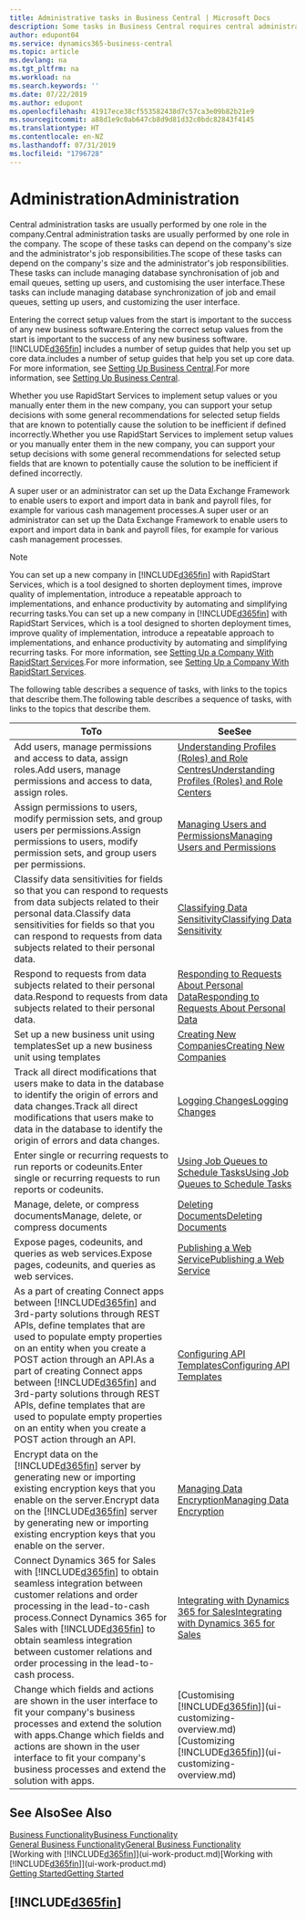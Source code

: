 ```yaml
---
title: Administrative tasks in Business Central | Microsoft Docs
description: Some tasks in Business Central requires central administration and setup. See what they are and learn what to do.
author: edupont04
ms.service: dynamics365-business-central
ms.topic: article
ms.devlang: na
ms.tgt_pltfrm: na
ms.workload: na
ms.search.keywords: ''
ms.date: 07/22/2019
ms.author: edupont
ms.openlocfilehash: 41917ece38cf553582438d7c57ca3e09b82b21e9
ms.sourcegitcommit: a88d1e9c0ab647cb8d9d81d32c0bdc82843f4145
ms.translationtype: HT
ms.contentlocale: en-NZ
ms.lasthandoff: 07/31/2019
ms.locfileid: "1796728"
---
```

# <a name="administration"></a><span data-ttu-id="ef964-104">Administration</span><span class="sxs-lookup"><span data-stu-id="ef964-104">Administration</span></span>
<span data-ttu-id="ef964-105">Central administration tasks are usually performed by one role in the company.</span><span class="sxs-lookup"><span data-stu-id="ef964-105">Central administration tasks are usually performed by one role in the company.</span></span> <span data-ttu-id="ef964-106">The scope of these tasks can depend on the company's size and the administrator's job responsibilities.</span><span class="sxs-lookup"><span data-stu-id="ef964-106">The scope of these tasks can depend on the company's size and the administrator's job responsibilities.</span></span> <span data-ttu-id="ef964-107">These tasks can include managing database synchronisation of job and email queues, setting up users, and customising the user interface.</span><span class="sxs-lookup"><span data-stu-id="ef964-107">These tasks can include managing database synchronization of job and email queues, setting up users, and customizing the user interface.</span></span>  

<span data-ttu-id="ef964-108">Entering the correct setup values from the start is important to the success of any new business software.</span><span class="sxs-lookup"><span data-stu-id="ef964-108">Entering the correct setup values from the start is important to the success of any new business software.</span></span> [!INCLUDE[d365fin](includes/d365fin_md.md)] <span data-ttu-id="ef964-109">includes a number of setup guides that help you set up core data.</span><span class="sxs-lookup"><span data-stu-id="ef964-109">includes a number of setup guides that help you set up core data.</span></span> <span data-ttu-id="ef964-110">For more information, see [Setting Up Business Central](setup.md).</span><span class="sxs-lookup"><span data-stu-id="ef964-110">For more information, see [Setting Up Business Central](setup.md).</span></span>

<span data-ttu-id="ef964-111">Whether you use RapidStart Services to implement setup values or you manually enter them in the new company, you can support your setup decisions with some general recommendations for selected setup fields that are known to potentially cause the solution to be inefficient if defined incorrectly.</span><span class="sxs-lookup"><span data-stu-id="ef964-111">Whether you use RapidStart Services to implement setup values or you manually enter them in the new company, you can support your setup decisions with some general recommendations for selected setup fields that are known to potentially cause the solution to be inefficient if defined incorrectly.</span></span>  

<span data-ttu-id="ef964-112">A super user or an administrator can set up the Data Exchange Framework to enable users to export and import data in bank and payroll files, for example for various cash management processes.</span><span class="sxs-lookup"><span data-stu-id="ef964-112">A super user or an administrator can set up the Data Exchange Framework to enable users to export and import data in bank and payroll files, for example for various cash management processes.</span></span>

> [!NOTE]
> <span data-ttu-id="ef964-113">You can set up a new company in [!INCLUDE[d365fin](includes/d365fin_md.md)] with RapidStart Services, which is a tool designed to shorten deployment times, improve quality of implementation, introduce a repeatable approach to implementations, and enhance productivity by automating and simplifying recurring tasks.</span><span class="sxs-lookup"><span data-stu-id="ef964-113">You can set up a new company in [!INCLUDE[d365fin](includes/d365fin_md.md)] with RapidStart Services, which is a tool designed to shorten deployment times, improve quality of implementation, introduce a repeatable approach to implementations, and enhance productivity by automating and simplifying recurring tasks.</span></span> <span data-ttu-id="ef964-114">For more information, see [Setting Up a Company With RapidStart Services](admin-set-up-a-company-with-rapidstart.md).</span><span class="sxs-lookup"><span data-stu-id="ef964-114">For more information, see [Setting Up a Company With RapidStart Services](admin-set-up-a-company-with-rapidstart.md).</span></span>

<span data-ttu-id="ef964-115">The following table describes a sequence of tasks, with links to the topics that describe them.</span><span class="sxs-lookup"><span data-stu-id="ef964-115">The following table describes a sequence of tasks, with links to the topics that describe them.</span></span>   

|<span data-ttu-id="ef964-116">**To**</span><span class="sxs-lookup"><span data-stu-id="ef964-116">**To**</span></span>|<span data-ttu-id="ef964-117">**See**</span><span class="sxs-lookup"><span data-stu-id="ef964-117">**See**</span></span>|  
|------------|-------------|  
|<span data-ttu-id="ef964-118">Add users, manage permissions and access to data, assign roles.</span><span class="sxs-lookup"><span data-stu-id="ef964-118">Add users, manage permissions and access to data, assign roles.</span></span>|[<span data-ttu-id="ef964-119">Understanding Profiles (Roles) and Role Centres</span><span class="sxs-lookup"><span data-stu-id="ef964-119">Understanding Profiles (Roles) and Role Centers</span></span>](admin-users-profiles-roles.md)|  
|<span data-ttu-id="ef964-120">Assign permissions to users, modify permission sets, and group users per permissions.</span><span class="sxs-lookup"><span data-stu-id="ef964-120">Assign permissions to users, modify permission sets, and group users per permissions.</span></span>|[<span data-ttu-id="ef964-121">Managing Users and Permissions</span><span class="sxs-lookup"><span data-stu-id="ef964-121">Managing Users and Permissions</span></span>](ui-how-users-permissions.md)|
|<span data-ttu-id="ef964-122">Classify data sensitivities for fields so that you can respond to requests from data subjects related to their personal data.</span><span class="sxs-lookup"><span data-stu-id="ef964-122">Classify data sensitivities for fields so that you can respond to requests from data subjects related to their personal data.</span></span>|[<span data-ttu-id="ef964-123">Classifying Data Sensitivity</span><span class="sxs-lookup"><span data-stu-id="ef964-123">Classifying Data Sensitivity</span></span>](admin-classifying-data-sensitivity.md)|
|<span data-ttu-id="ef964-124">Respond to requests from data subjects related to their personal data.</span><span class="sxs-lookup"><span data-stu-id="ef964-124">Respond to requests from data subjects related to their personal data.</span></span>|[<span data-ttu-id="ef964-125">Responding to Requests About Personal Data</span><span class="sxs-lookup"><span data-stu-id="ef964-125">Responding to Requests About Personal Data</span></span>](admin-responding-to-requests-about-personal-data.md)|
|<span data-ttu-id="ef964-126">Set up a new business unit using templates</span><span class="sxs-lookup"><span data-stu-id="ef964-126">Set up a new business unit using templates</span></span>|[<span data-ttu-id="ef964-127">Creating New Companies</span><span class="sxs-lookup"><span data-stu-id="ef964-127">Creating New Companies</span></span>](about-new-company.md)|
|<span data-ttu-id="ef964-128">Track all direct modifications that users make to data in the database to identify the origin of errors and data changes.</span><span class="sxs-lookup"><span data-stu-id="ef964-128">Track all direct modifications that users make to data in the database to identify the origin of errors and data changes.</span></span>|[<span data-ttu-id="ef964-129">Logging Changes</span><span class="sxs-lookup"><span data-stu-id="ef964-129">Logging Changes</span></span>](across-log-changes.md)|  
|<span data-ttu-id="ef964-130">Enter single or recurring requests to run reports or codeunits.</span><span class="sxs-lookup"><span data-stu-id="ef964-130">Enter single or recurring requests to run reports or codeunits.</span></span>|[<span data-ttu-id="ef964-131">Using Job Queues to Schedule Tasks</span><span class="sxs-lookup"><span data-stu-id="ef964-131">Using Job Queues to Schedule Tasks</span></span>](admin-job-queues-schedule-tasks.md)|  
|<span data-ttu-id="ef964-132">Manage, delete, or compress documents</span><span class="sxs-lookup"><span data-stu-id="ef964-132">Manage, delete, or compress documents</span></span>|[<span data-ttu-id="ef964-133">Deleting Documents</span><span class="sxs-lookup"><span data-stu-id="ef964-133">Deleting Documents</span></span>](admin-manage-documents.md)|  
|<span data-ttu-id="ef964-134">Expose pages, codeunits, and queries as web services.</span><span class="sxs-lookup"><span data-stu-id="ef964-134">Expose pages, codeunits, and queries as web services.</span></span>|[<span data-ttu-id="ef964-135">Publishing a Web Service</span><span class="sxs-lookup"><span data-stu-id="ef964-135">Publishing a Web Service</span></span>](across-how-publish-web-service.md)|
|<span data-ttu-id="ef964-136">As a part of creating Connect apps between [!INCLUDE[d365fin](includes/d365fin_md.md)] and 3rd-party solutions through REST APIs, define templates that are used to populate empty properties on an entity when you create a POST action through an API.</span><span class="sxs-lookup"><span data-stu-id="ef964-136">As a part of creating Connect apps between [!INCLUDE[d365fin](includes/d365fin_md.md)] and 3rd-party solutions through REST APIs, define templates that are used to populate empty properties on an entity when you create a POST action through an API.</span></span>|[<span data-ttu-id="ef964-137">Configuring API Templates</span><span class="sxs-lookup"><span data-stu-id="ef964-137">Configuring API Templates</span></span>](admin-configuring-api-template.md)|
|<span data-ttu-id="ef964-138">Encrypt data on the [!INCLUDE[d365fin](includes/d365fin_md.md)] server by generating new or importing existing encryption keys that you enable on the server.</span><span class="sxs-lookup"><span data-stu-id="ef964-138">Encrypt data on the [!INCLUDE[d365fin](includes/d365fin_md.md)] server by generating new or importing existing encryption keys that you enable on the server.</span></span>|[<span data-ttu-id="ef964-139">Managing Data Encryption</span><span class="sxs-lookup"><span data-stu-id="ef964-139">Managing Data Encryption</span></span>](admin-manage-data-encryption.md)|
|<span data-ttu-id="ef964-140">Connect Dynamics 365 for Sales with [!INCLUDE[d365fin](includes/d365fin_md.md)] to obtain seamless integration between customer relations and order processing in the lead-to-cash process.</span><span class="sxs-lookup"><span data-stu-id="ef964-140">Connect Dynamics 365 for Sales with [!INCLUDE[d365fin](includes/d365fin_md.md)] to obtain seamless integration between customer relations and order processing in the lead-to-cash process.</span></span>|[<span data-ttu-id="ef964-141">Integrating with Dynamics 365 for Sales</span><span class="sxs-lookup"><span data-stu-id="ef964-141">Integrating with Dynamics 365 for Sales</span></span>](admin-prepare-dynamics-365-for-sales-for-integration.md)|
|<span data-ttu-id="ef964-142">Change which fields and actions are shown in the user interface to fit your company's business processes and extend the solution with apps.</span><span class="sxs-lookup"><span data-stu-id="ef964-142">Change which fields and actions are shown in the user interface to fit your company's business processes and extend the solution with apps.</span></span>|<span data-ttu-id="ef964-143">[Customising [!INCLUDE[d365fin](includes/d365fin_md.md)]](ui-customizing-overview.md)</span><span class="sxs-lookup"><span data-stu-id="ef964-143">[Customizing [!INCLUDE[d365fin](includes/d365fin_md.md)]](ui-customizing-overview.md)</span></span>|

## <a name="see-also"></a><span data-ttu-id="ef964-144">See Also</span><span class="sxs-lookup"><span data-stu-id="ef964-144">See Also</span></span>
[<span data-ttu-id="ef964-145">Business Functionality</span><span class="sxs-lookup"><span data-stu-id="ef964-145">Business Functionality</span></span>](across-business-functionality.md)  
[<span data-ttu-id="ef964-146">General Business Functionality</span><span class="sxs-lookup"><span data-stu-id="ef964-146">General Business Functionality</span></span>](ui-across-business-areas.md)  
<span data-ttu-id="ef964-147">[Working with [!INCLUDE[d365fin](includes/d365fin_md.md)]](ui-work-product.md)</span><span class="sxs-lookup"><span data-stu-id="ef964-147">[Working with [!INCLUDE[d365fin](includes/d365fin_md.md)]](ui-work-product.md)</span></span>  
[<span data-ttu-id="ef964-148">Getting Started</span><span class="sxs-lookup"><span data-stu-id="ef964-148">Getting Started</span></span>](product-get-started.md)    

## [!INCLUDE[d365fin](includes/free_trial_md.md)]  
